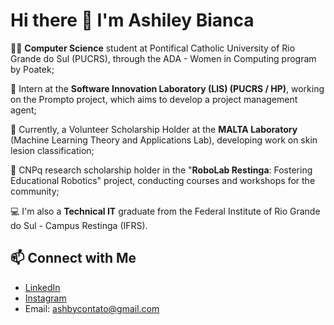# Hi there 👋 I'm Ashiley Bianca

👩‍💻 **Computer Science** student at Pontifical Catholic University of Rio Grande do Sul (PUCRS), through the ADA - Women in Computing program by Poatek;

🌟 Intern at the **Software Innovation Laboratory (LIS) (PUCRS / HP)**, working on the Prompto project, which aims to develop a project management agent;

🔎 Currently, a Volunteer Scholarship Holder at the **MALTA Laboratory** (Machine Learning Theory and Applications Lab), developing work on skin lesion classification;

🤖 CNPq research scholarship holder in the "**RoboLab Restinga**: Fostering Educational Robotics" project, conducting courses and workshops for the community;

💻 I'm also a **Technical IT** graduate from the Federal Institute of Rio Grande do Sul - Campus Restinga (IFRS).

## 📫 Connect with Me
- [LinkedIn](https://br.linkedin.com/in/ashiley-bianca)
- [Instagram](https://www.instagram.com/ashileybiancx/)
- Email: ashbycontato@gmail.com
